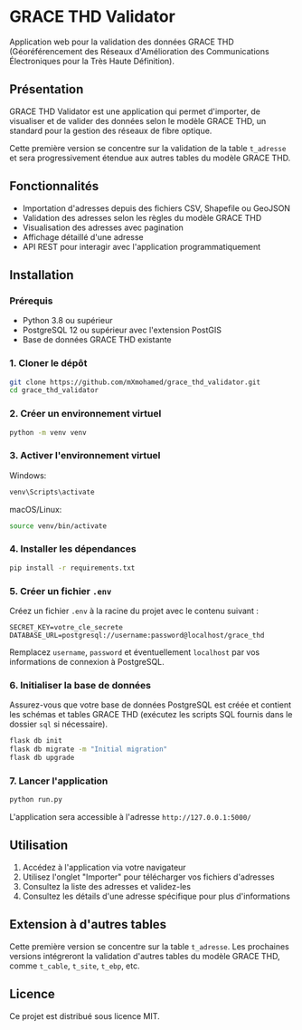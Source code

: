 # GRACE THD Validator

Application web pour la validation des données GRACE THD (Géoréférencement des Réseaux d'Amélioration des Communications Électroniques pour la Très Haute Définition).

## Présentation

GRACE THD Validator est une application qui permet d'importer, de visualiser et de valider des données selon le modèle GRACE THD, un standard pour la gestion des réseaux de fibre optique.

Cette première version se concentre sur la validation de la table `t_adresse` et sera progressivement étendue aux autres tables du modèle GRACE THD.

## Fonctionnalités

- Importation d'adresses depuis des fichiers CSV, Shapefile ou GeoJSON
- Validation des adresses selon les règles du modèle GRACE THD
- Visualisation des adresses avec pagination
- Affichage détaillé d'une adresse
- API REST pour interagir avec l'application programmatiquement

## Installation

### Prérequis

- Python 3.8 ou supérieur
- PostgreSQL 12 ou supérieur avec l'extension PostGIS
- Base de données GRACE THD existante

### 1. Cloner le dépôt

```bash
git clone https://github.com/mXmohamed/grace_thd_validator.git
cd grace_thd_validator
```

### 2. Créer un environnement virtuel

```bash
python -m venv venv
```

### 3. Activer l'environnement virtuel

Windows:
```bash
venv\Scripts\activate
```

macOS/Linux:
```bash
source venv/bin/activate
```

### 4. Installer les dépendances

```bash
pip install -r requirements.txt
```

### 5. Créer un fichier `.env`

Créez un fichier `.env` à la racine du projet avec le contenu suivant :

```
SECRET_KEY=votre_cle_secrete
DATABASE_URL=postgresql://username:password@localhost/grace_thd
```

Remplacez `username`, `password` et éventuellement `localhost` par vos informations de connexion à PostgreSQL.

### 6. Initialiser la base de données

Assurez-vous que votre base de données PostgreSQL est créée et contient les schémas et tables GRACE THD (exécutez les scripts SQL fournis dans le dossier `sql` si nécessaire).

```bash
flask db init
flask db migrate -m "Initial migration"
flask db upgrade
```

### 7. Lancer l'application

```bash
python run.py
```

L'application sera accessible à l'adresse `http://127.0.0.1:5000/`

## Utilisation

1. Accédez à l'application via votre navigateur
2. Utilisez l'onglet "Importer" pour télécharger vos fichiers d'adresses
3. Consultez la liste des adresses et validez-les
4. Consultez les détails d'une adresse spécifique pour plus d'informations

## Extension à d'autres tables

Cette première version se concentre sur la table `t_adresse`. Les prochaines versions intégreront la validation d'autres tables du modèle GRACE THD, comme `t_cable`, `t_site`, `t_ebp`, etc.

## Licence

Ce projet est distribué sous licence MIT.
